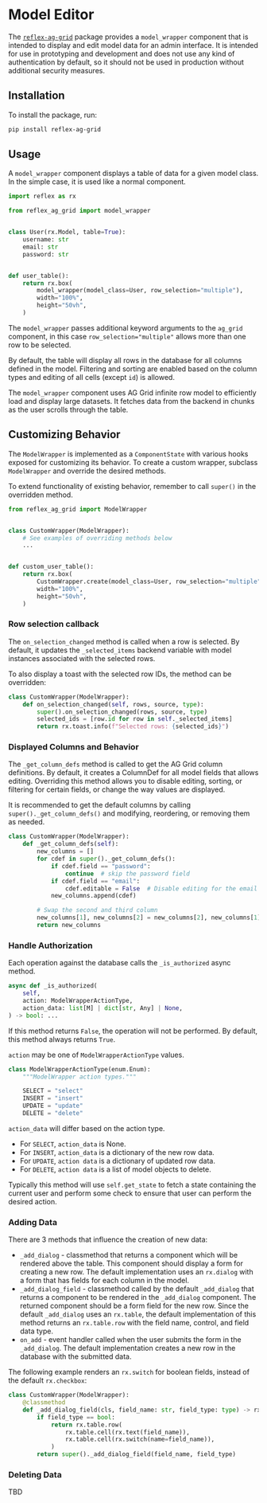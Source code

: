 # Model Editor

The [`reflex-ag-grid`](https://github.com/reflex-dev/reflex-ag-grid) package
provides a `model_wrapper` component that is intended to display and edit model
data for an admin interface. It is intended for use in prototyping and
development and does not use any kind of authentication by default, so it should
not be used in production without additional security measures.

## Installation

To install the package, run:

```bash
pip install reflex-ag-grid
```

## Usage

A `model_wrapper` component displays a table of data for a given model class. In
the simple case, it is used like a normal component.

```python
import reflex as rx

from reflex_ag_grid import model_wrapper


class User(rx.Model, table=True):
    username: str
    email: str
    password: str


def user_table():
    return rx.box(
        model_wrapper(model_class=User, row_selection="multiple"),
        width="100%",
        height="50vh",
    )
```

The `model_wrapper` passes additional keyword arguments to the `ag_grid`
component, in this case `row_selection="multiple"` allows more than one row to
be selected.

By default, the table will display all rows in the database for all columns
defined in the model. Filtering and sorting are enabled based on the column
types and editing of all cells (except `id`) is allowed.

The `model_wrapper` component uses AG Grid infinite row model to efficiently
load and display large datasets. It fetches data from the backend in chunks as
the user scrolls through the table.

## Customizing Behavior

The `ModelWrapper` is implemented as a `ComponentState` with various hooks
exposed for customizing its behavior. To create a custom wrapper, subclass
`ModelWrapper` and override the desired methods.

To extend functionality of existing behavior, remember to call `super()` in the
overridden method.

```python
from reflex_ag_grid import ModelWrapper


class CustomWrapper(ModelWrapper):
    # See examples of overriding methods below
    ...


def custom_user_table():
    return rx.box(
        CustomWrapper.create(model_class=User, row_selection="multiple"),
        width="100%",
        height="50vh",
    )
```

### Row selection callback

The `on_selection_changed` method is called when a row is selected. By default, it
updates the `_selected_items` backend variable with model instances associated
with the selected rows.

To also display a toast with the selected row IDs, the method can be overridden:

```python
class CustomWrapper(ModelWrapper):
    def on_selection_changed(self, rows, source, type):
        super().on_selection_changed(rows, source, type)
        selected_ids = [row.id for row in self._selected_items]
        return rx.toast.info(f"Selected rows: {selected_ids}")
```

### Displayed Columns and Behavior

The `_get_column_defs` method is called to get the AG Grid column definitions.
By default, it creates a ColumnDef for all model fields that allows editing.
Overriding this method allows you to disable editing, sorting, or filtering for
certain fields, or change the way values are displayed.

It is recommended to get the default columns by calling
`super()._get_column_defs()` and modifying, reordering, or removing them as
needed.

```python
class CustomWrapper(ModelWrapper):
    def _get_column_defs(self):
        new_columns = []
        for cdef in super()._get_column_defs():
            if cdef.field == "password":
                continue  # skip the password field
            if cdef.field == "email":
                cdef.editable = False  # Disable editing for the email field
            new_columns.append(cdef)

        # Swap the second and third column
        new_columns[1], new_columns[2] = new_columns[2], new_columns[1]
        return new_columns
```

### Handle Authorization

Each operation against the database calls the `_is_authorized` async method.

```python
async def _is_authorized(
    self,
    action: ModelWrapperActionType,
    action_data: list[M] | dict[str, Any] | None,
) -> bool: ...
```

If this method returns `False`, the operation will not be performed. By default,
this method always returns `True`.

`action` may be one of `ModelWrapperActionType` values.

```python
class ModelWrapperActionType(enum.Enum):
    """ModelWrapper action types."""

    SELECT = "select"
    INSERT = "insert"
    UPDATE = "update"
    DELETE = "delete"
```

`action_data` will differ based on the action type.

* For `SELECT`, `action_data` is None.
* For `INSERT`, `action_data` is a dictionary of the new row data.
* For `UPDATE`, `action data` is a dictionary of updated row data.
* For `DELETE`, `action data` is a list of model objects to delete.

Typically this method will use `self.get_state` to fetch a state containing the
current user and perform some check to ensure that user can perform the desired
action.

### Adding Data

There are 3 methods that influence the creation of new data:

* `_add_dialog` - classmethod that returns a component which will be rendered
  above the table. This component should display a form for creating a new row.
  The default implementation uses an `rx.dialog` with a form that has fields for
  each column in the model.
* `_add_dialog_field` - classmethod called by the default `_add_dialog` that
  returns a component to be rendered in the `_add_dialog` component. The
  returned component should be a form field for the new row. Since the default
  `_add_dialog` uses an `rx.table`, the default implementation of this method
  returns an `rx.table.row` with the field name, control, and field data type.
* `on_add` - event handler called when the user submits the form in the
  `_add_dialog`. The default implementation creates a new row in the database
  with the submitted data.

The following example renders an `rx.switch` for boolean fields, instead of the
default `rx.checkbox`:

```python
class CustomWrapper(ModelWrapper):
    @classmethod
    def _add_dialog_field(cls, field_name: str, field_type: type) -> rx.Component:
        if field_type == bool:
            return rx.table.row(
                rx.table.cell(rx.text(field_name)),
                rx.table.cell(rx.switch(name=field_name)),
            )
        return super()._add_dialog_field(field_name, field_type)
```

### Deleting Data

TBD
